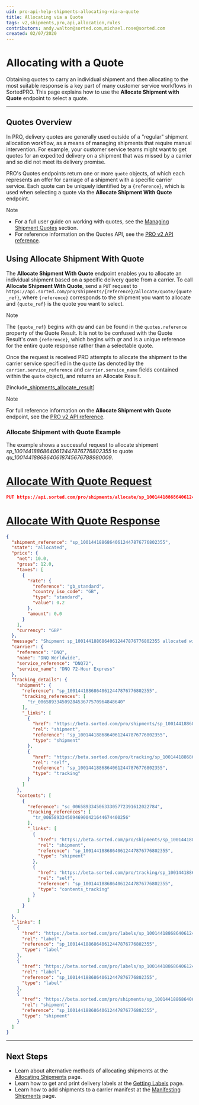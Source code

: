 ```yaml
---
uid: pro-api-help-shipments-allocating-via-a-quote
title: Allocating via a Quote
tags: v2,shipments,pro,api,allocation,rules
contributors: andy.walton@sorted.com,michael.rose@sorted.com
created: 02/07/2020
---
```

# Allocating with a Quote

Obtaining quotes to carry an individual shipment and then allocating to the most suitable response is a key part of many customer service workflows in SortedPRO. This page explains how to use the **Allocate Shipment with Quote** endpoint to select a quote.

---

## Quotes Overview

In PRO, delivery quotes are generally used outside of a "regular" shipment allocation workflow, as a means of managing shipments that require manual intervention. For example, your customer service teams might want to get quotes for an expedited delivery on a shipment that was missed by a carrier and so did not meet its delivery promise. 

PRO's Quotes endpoints return one or more `quote` objects, of which each represents an offer for carriage of a shipment with a specific carrier service. Each quote can be uniquely identified by a `{reference}`, which is used when selecting a quote via the **Allocate Shipment With Quote** endpoint.

> [!NOTE]
>
> * For a full user guide on working with quotes, see the [Managing Shipment Quotes](/pro/api/shipments/managing_shipment_quotes.html) section.
> * For reference information on the Quotes API, see the [PRO v2 API reference](/pro/api/reference/shipments-api-ref.html#tag/Quotes).

## Using Allocate Shipment With Quote

The **Allocate Shipment With Quote** endpoint enables you to allocate an individual shipment based on a specific delivery quote from a carrier. To call **Allocate Shipment With Quote**, send a `PUT` request to `https://api.sorted.com/pro/shipments/{reference}/allocate/quote/{quote_ref}`, where `{reference}` corresponds to the shipment you want to allocate and `{quote_ref}` is the quote you want to select.

> [!NOTE]
> The `{quote_ref}` begins with _qu_ and can be found in the `quotes.reference` property of the Quote Result. It is not to be confused with the Quote Result's own `{reference}`, which begins with _qr_ and is a unique reference for the entire quote response rather than a selectable quote.

Once the request is received PRO attempts to allocate the shipment to the carrier service specified in the quote (as denoted by the `carrier.service_reference` and `carrier.service_name` fields contained within the `quote` object), and returns an Allocate Result.

[!include[_shipments_allocate_result](../includes/_shipments_allocate_result.md)]

> [!NOTE]
> For full reference information on the **Allocate Shipment with Quote** endpoint, see the [PRO v2 API reference](/pro/api/reference/shipments-api-ref.html#tag/Allocation/paths/~1shipments~1allocate~1{shipmentReference}~1quote~1{quoteReference}/put).

### Allocate Shipment with Quote Example

The example shows a successful request to allocate shipment _sp_10014418868640612447876776802355_ to quote _qu_10014418868640618745676788980009_.

# [Allocate With Quote Request](#tab/allocate-with-quote-request)

```json
PUT https://api.sorted.com/pro/shipments/allocate/sp_10014418868640612447876776802355/quote/qu_10014418868640618745676788980009
```

# [Allocate With Quote Response](#tab/allocate-with-quote-response)

```json
{
  "shipment_reference": "sp_10014418868640612447876776802355",
  "state": "allocated",
  "price": {
    "net": 10.0,
    "gross": 12.0,
    "taxes": [
      {
        "rate": {
          "reference": "gb_standard",
          "country_iso_code": "GB",
          "type": "standard",
          "value": 0.2
        },
        "amount": 0.0
      }
    ],
    "currency": "GBP"
  },
  "message": "Shipment sp_10014418868640612447876776802355 allocated with quote qu_10014418868640618745676788980009 successfully",
  "carrier": {
    "reference": "DNQ",
    "name": "DNQ Worldwide",
    "service_reference": "DNQ72",
    "service_name": "DNQ 72-Hour Express"
  },
  "tracking_details": {
    "shipment": {
      "reference": "sp_10014418868640612447876776802355",
      "tracking_references": [
        "tr_00658933450928453677570964848640"
      ],
      "_links": [
        {
          "href": "https://beta.sorted.com/pro/shipments/sp_10014418868640612447876776802355",
          "rel": "shipment",
          "reference": "sp_10014418868640612447876776802355",
          "type": "shipment"
        },
        {
          "href": "https://beta.sorted.com/pro/tracking/sp_10014418868640612447876776802355",
          "rel": "self",
          "reference": "sp_10014418868640612447876776802355",
          "type": "tracking"
        }
      ]
    },
    "contents": [
      {
        "reference": "sc_00658933450633305772391612022784",
        "tracking_references": [
          "tr_00658933450946900421644674400256"
        ],
        "_links": [
          {
            "href": "https://beta.sorted.com/pro/shipments/sp_10014418868640612447876776802355",
            "rel": "shipment",
            "reference": "sp_10014418868640612447876776802355",
            "type": "shipment"
          },
          {
            "href": "https://beta.sorted.com/pro/tracking/sp_10014418868640612447876776802355/shipment_contents",
            "rel": "self",
            "reference": "sp_10014418868640612447876776802355",
            "type": "contents_tracking"
          }
        ]
      }
    ]
  },
  "_links": [
    {
      "href": "https://beta.sorted.com/pro/labels/sp_10014418868640612447876776802355/pdf",
      "rel": "label",
      "reference": "sp_10014418868640612447876776802355",
      "type": "label"
    },
    {
      "href": "https://beta.sorted.com/pro/labels/sp_10014418868640612447876776802355/zpl",
      "rel": "label",
      "reference": "sp_10014418868640612447876776802355",
      "type": "label"
    },
    {
      "href": "https://beta.sorted.com/pro/shipments/sp_10014418868640612447876776802355",
      "rel": "shipment",
      "reference": "sp_10014418868640612447876776802355",
      "type": "shipment"
    }
  ]
}
```
--- 

## Next Steps

* Learn about alternative methods of allocating shipments at the [Allocating Shipments](/pro/api/shipments/allocating_shipments.html) page.
* Learn how to get and print delivery labels at the [Getting Labels](/pro/api/shipments/getting_shipment_labels.html) page.
* Learn how to add shipments to a carrier manifest at the [Manifesting Shipments](/pro/api/shipments/manifesting_shipments.html) page.